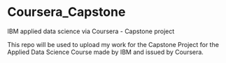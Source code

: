 # Coursera_Capstone
IBM applied data science via Coursera - Capstone project

This repo will be used to upload my work for the Capstone Project for the Applied Data Science Course made by IBM and issued by Coursera.
